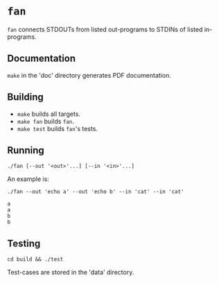 # `fan`

`fan` connects STDOUTs from listed out-programs to STDINs of listed in-programs.

## Documentation

`make` in the 'doc' directory generates PDF documentation.

## Building

* `make` builds all targets.
* `make fan` builds `fan`.
* `make test` builds `fan`'s tests.

## Running

```
./fan [--out '<out>'...] [--in '<in>'...]
```

An example is:

```
./fan --out 'echo a' --out 'echo b' --in 'cat' --in 'cat'

a
a
b
b
```

## Testing

```
cd build && ./test
```

Test-cases are stored in the 'data' directory.
